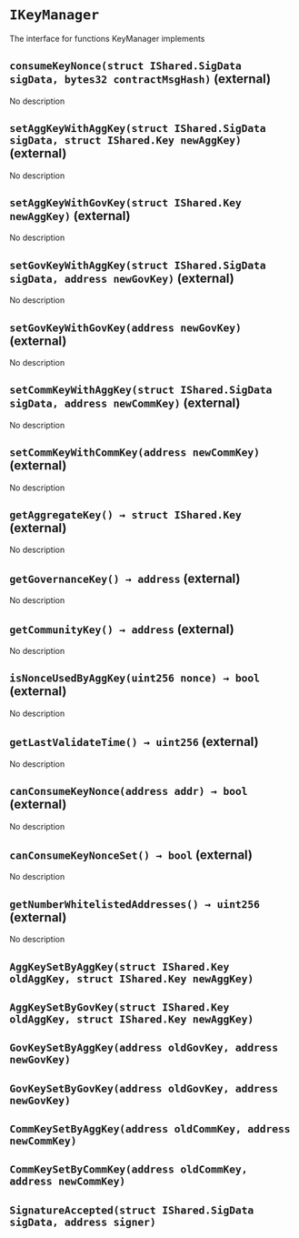 # `IKeyManager`

  The interface for functions KeyManager implements

## `consumeKeyNonce(struct IShared.SigData sigData, bytes32 contractMsgHash)` (external)

No description

## `setAggKeyWithAggKey(struct IShared.SigData sigData, struct IShared.Key newAggKey)` (external)

No description

## `setAggKeyWithGovKey(struct IShared.Key newAggKey)` (external)

No description

## `setGovKeyWithAggKey(struct IShared.SigData sigData, address newGovKey)` (external)

No description

## `setGovKeyWithGovKey(address newGovKey)` (external)

No description

## `setCommKeyWithAggKey(struct IShared.SigData sigData, address newCommKey)` (external)

No description

## `setCommKeyWithCommKey(address newCommKey)` (external)

No description

## `getAggregateKey() → struct IShared.Key` (external)

No description

## `getGovernanceKey() → address` (external)

No description

## `getCommunityKey() → address` (external)

No description

## `isNonceUsedByAggKey(uint256 nonce) → bool` (external)

No description

## `getLastValidateTime() → uint256` (external)

No description

## `canConsumeKeyNonce(address addr) → bool` (external)

No description

## `canConsumeKeyNonceSet() → bool` (external)

No description

## `getNumberWhitelistedAddresses() → uint256` (external)

No description

## `AggKeySetByAggKey(struct IShared.Key oldAggKey, struct IShared.Key newAggKey)`

## `AggKeySetByGovKey(struct IShared.Key oldAggKey, struct IShared.Key newAggKey)`

## `GovKeySetByAggKey(address oldGovKey, address newGovKey)`

## `GovKeySetByGovKey(address oldGovKey, address newGovKey)`

## `CommKeySetByAggKey(address oldCommKey, address newCommKey)`

## `CommKeySetByCommKey(address oldCommKey, address newCommKey)`

## `SignatureAccepted(struct IShared.SigData sigData, address signer)`
